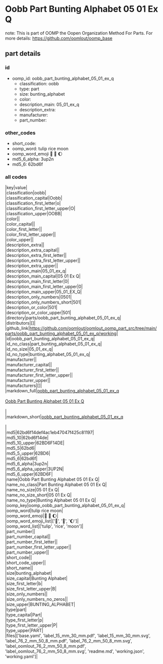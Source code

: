 # Oobb Part Bunting Alphabet 05 01 Ex Q  

note: This is part of OOMP the Oopen Organization Method For Parts. For more details: https://github.com/oomlout/oomp_base

##  part details





### id
* oomp_id: oobb_part_bunting_alphabet_05_01_ex_q
  * classification: oobb
  * type: part
  * size: bunting_alphabet
  * color: 
  * description_main: 05_01_ex_q
  * description_extra: 
  * manufacturer: 
  * part_number: 

### other_codes
* short_code: 
* oomp_word: tulip rice moon
* oomp_word_emoji :tulip: :rice: :moon:
* md5_6_alpha: 3up2n
* md5_6: 62bd6f

### all codes 
|key|value|  
|classification|oobb|  
|classification_capital|Oobb|  
|classification_first_letter|o|  
|classification_first_letter_upper|O|  
|classification_upper|OOBB|  
|color||  
|color_capital||  
|color_first_letter||  
|color_first_letter_upper||  
|color_upper||  
|description_extra||  
|description_extra_capital||  
|description_extra_first_letter||  
|description_extra_first_letter_upper||  
|description_extra_upper||  
|description_main|05_01_ex_q|  
|description_main_capital|05 01 Ex Q|  
|description_main_first_letter|0|  
|description_main_first_letter_upper|0|  
|description_main_upper|05_01_EX_Q|  
|description_only_numbers|0501|  
|description_only_numbers_short|501|  
|description_or_color|501|  
|description_or_color_upper|501|  
|directory|parts/oobb_part_bunting_alphabet_05_01_ex_q|  
|distributors|[]|  
|github_link|https://github.com/oomlout/oomlout_oomp_part_src/tree/main/parts/oobb_part_bunting_alphabet_05_01_ex_q/working|  
|id|oobb_part_bunting_alphabet_05_01_ex_q|  
|id_no_class|part_bunting_alphabet_05_01_ex_q|  
|id_no_size|05_01_ex_q|  
|id_no_type|bunting_alphabet_05_01_ex_q|  
|manufacturer||  
|manufacturer_capital||  
|manufacturer_first_letter||  
|manufacturer_first_letter_upper||  
|manufacturer_upper||  
|manufacturers|[]|  
|markdown_full|[oobb_part_bunting_alphabet_05_01_ex_q](https://github.com/oomlout/oomlout_oomp_part_src/tree/main/parts/oobb_part_bunting_alphabet_05_01_ex_q/working)<br>[](https://github.com/oomlout/oomlout_oomp_part_src/tree/main/parts/oobb_part_bunting_alphabet_05_01_ex_q/working)<br>[Oobb Part Bunting Alphabet 05 01 Ex Q](https://github.com/oomlout/oomlout_oomp_part_src/tree/main/parts/oobb_part_bunting_alphabet_05_01_ex_q/working)<br><br>|  
|markdown_short|[oobb_part_bunting_alphabet_05_01_ex_q](https://github.com/oomlout/oomlout_oomp_part_src/tree/main/parts/oobb_part_bunting_alphabet_05_01_ex_q/working)<br><br>|  
|md5|62bd6f14def4ac1eb47047f425c81197|  
|md5_10|62bd6f14de|  
|md5_10_upper|62BD6F14DE|  
|md5_5|62bd6|  
|md5_5_upper|62BD6|  
|md5_6|62bd6f|  
|md5_6_alpha|3up2n|  
|md5_6_alpha_upper|3UP2N|  
|md5_6_upper|62BD6F|  
|name|Oobb Part Bunting Alphabet 05 01 Ex Q|  
|name_no_class|Part Bunting Alphabet 05 01 Ex Q|  
|name_no_size|05 01 Ex Q|  
|name_no_size_short|05 01 Ex Q|  
|name_no_type|Bunting Alphabet 05 01 Ex Q|  
|oomp_key|oomp_oobb_part_bunting_alphabet_05_01_ex_q|  
|oomp_word|tulip rice moon|  
|oomp_word_emoji|:tulip: :rice: :moon:|  
|oomp_word_emoji_list|[':tulip:', ':rice:', ':moon:']|  
|oomp_word_list|['tulip', 'rice', 'moon']|  
|part_number||  
|part_number_capital||  
|part_number_first_letter||  
|part_number_first_letter_upper||  
|part_number_upper||  
|short_code||  
|short_code_upper||  
|short_name||  
|size|bunting_alphabet|  
|size_capital|Bunting Alphabet|  
|size_first_letter|b|  
|size_first_letter_upper|B|  
|size_only_numbers||  
|size_only_numbers_no_zeros||  
|size_upper|BUNTING_ALPHABET|  
|type|part|  
|type_capital|Part|  
|type_first_letter|p|  
|type_first_letter_upper|P|  
|type_upper|PART|  
|files|['base.yaml', 'label_15_mm_30_mm.pdf', 'label_15_mm_30_mm.svg', 'label_76_2_mm_50_8_mm.pdf', 'label_76_2_mm_50_8_mm.svg', 'label_oomlout_76_2_mm_50_8_mm.pdf', 'label_oomlout_76_2_mm_50_8_mm.svg', 'readme.md', 'working.json', 'working.yaml']|  
